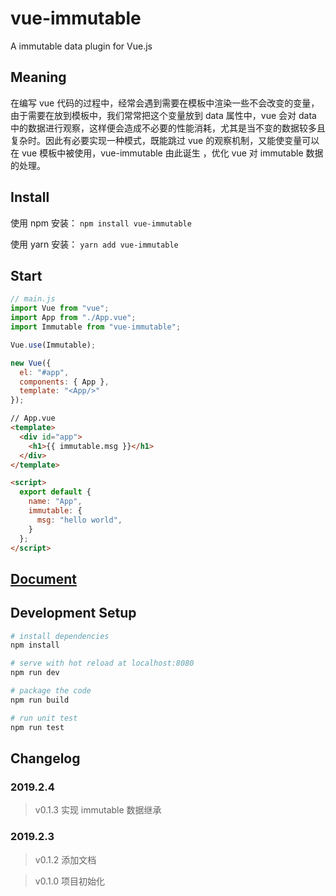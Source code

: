 # vue-immutable

A immutable data plugin for Vue.js


## Meaning

在编写 vue 代码的过程中，经常会遇到需要在模板中渲染一些不会改变的变量，由于需要在放到模板中，我们常常把这个变量放到 data 属性中，vue 会对  data 中的数据进行观察，这样便会造成不必要的性能消耗，尤其是当不变的数据较多且复杂时。因此有必要实现一种模式，既能跳过 vue 的观察机制，又能使变量可以在 vue 模板中被使用，vue-immutable 由此诞生 ，优化 vue 对 immutable 数据的处理。

## Install

使用 npm 安装： `npm install vue-immutable`

使用 yarn 安装： `yarn add vue-immutable`

## Start

```js
// main.js
import Vue from "vue";
import App from "./App.vue";
import Immutable from "vue-immutable";

Vue.use(Immutable);

new Vue({
  el: "#app",
  components: { App },
  template: "<App/>"
});
```

```html
// App.vue
<template>
  <div id="app">
    <h1>{{ immutable.msg }}</h1>
  </div>
</template>

<script>
  export default {
    name: "App",
    immutable: {
      msg: "hello world",
    }
  };
</script>
```

## [Document](https://hamger.github.io/vue-immutable/)

## Development Setup

```bash
# install dependencies
npm install

# serve with hot reload at localhost:8080
npm run dev

# package the code
npm run build

# run unit test
npm run test
```

## Changelog

### 2019.2.4

> v0.1.3 实现 immutable 数据继承

### 2019.2.3

> v0.1.2 添加文档

> v0.1.0 项目初始化
